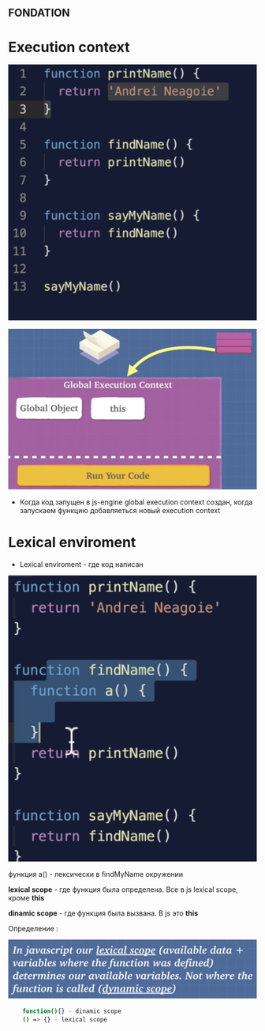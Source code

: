 ## FONDATION

# Execution context

![Alt text](./image/code-execution-context.png?raw=true "Title")

![Alt text](./image/global-execution-context2.png?raw=true "Title")


* Когда код запущен в js-engine  global execution context создан, когда запускаем функцию добавляеться новый execution context


# Lexical enviroment 

* Lexical enviroment - где код написан


![Alt text](./image/code-lexical-enviroment.png?raw=true "Title")

функция a() - лексически в findMyName окружении

<strong>lexical scope</strong> - где функция была определена. Все в js lexical scope, кроме <strong>this</strong>

<strong>dinamic scope</strong> - где функция была вызвана. В js это   <strong>this</strong>

Определение : 

![Alt text](./image/lexical-dinamic-scope-determination.png "Title")


```bash
    function(){} - dinamic scope
    () => {} - lexical scope
```

 



